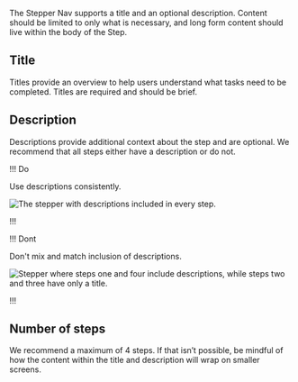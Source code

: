 The Stepper Nav supports a title and an optional description. Content should be limited to only what is necessary, and long form content should live within the body of the Step.

## Title

Titles provide an overview to help users understand what tasks need to be completed. Titles are required and should be brief.

## Description

Descriptions provide additional context about the step and are optional. We recommend that all steps either have a description or do not.

!!! Do

Use descriptions consistently.

![The stepper with descriptions included in every step.](/assets/components/stepper/nav/stepper-nav-description-do.png)

!!!

!!! Dont

Don't mix and match inclusion of descriptions.

![Stepper where steps one and four include descriptions, while steps two and three have only a title.](/assets/components/stepper/nav/stepper-nav-description-dont.png)

!!!

## Number of steps

We recommend a maximum of 4 steps. If that isn’t possible, be mindful of how the content within the title and description will wrap on smaller screens.